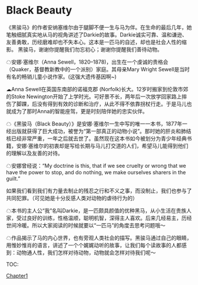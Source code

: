 # Black Beauty

《黑骏马》的作者安纳塞维尔由于腿脚不便一生与马为伴。在生命的最后几年，她笔触细腻真实地从马的视角讲述了Darkie的故事。Darkie诚实可靠、温和谦逊、友善勇敢，历经磨难却也不失本心。这本是一匹马的自述，却也是社会人性的缩影。 黑骏马，谢谢你提醒我们勿忘初心；谢谢你提醒我们善待动物。 



☁安娜·塞维尔（Anna Sewell，1820–1878)，出生在一个虔诚的贵格会（Quaker，基督教新教中的一个派别）家庭。其母亲Mary Wright Sewell是当时有名的畅销儿童小说作家。(这强大遗传基因啊~)



☁Anna Sewell在英国东南部的诺福克郡 (Norfolk)长大。12岁时搬家到伦敦市郊的Stoke Newington开始了上学时光。可好景不长，两年后一次放学回家路上摔伤了脚踝，后没有得到有效的诊断和治疗，从此不得不依靠拐杖行走。于是马儿也就成为了那时Anna的智能座驾，更是时刻陪伴她的忠实伙伴。 



☁《黑骏马（Black Beauty）》是安娜·塞维尔一生中写的唯一一本书，1877年一经出版就获得了巨大成功，被誉为“第一部真正的动物小说”。那时她的肝炎和肺结核已经非常严重，一年之后就去世了。虽然现在这本书如今被划分为青少年经典书籍，安娜·塞维尔的初衷却是写给长期与马儿打交道的人们，希望马儿能得到他们的理解以及友善的对待。 



☁安娜曾经说：“My doctrine is this, that if we see cruelty or wrong that we have the power to stop, and do nothing, we make ourselves sharers in the guilt.”

如果我们看到我们有力量去制止的残忍之行和不义之事，而没制止，我们也参与了共同犯罪。（可见她是十分反感人类对动物的虐待行为的）



☁本书的主人公“我”名叫Darkie，是一匹颇具颜值的优种黑马，从小生活在贵族人家，受过良好的训练，性格温顺，聪明机智，深得主人喜欢。后来几经易主，历经世间冷暖。所以大家阅读的时候就要以“一匹马”的角度去思考问题哦～ 



☁作品揭示了马的内心世界，也有旁观人类社会的描写。黑骏马通过自己的眼睛，用惟妙惟肖的语言，讲述了一个个娓娓动听的故事，让我们每个读故事的人都感到：动物通人性，我们怎样对待动物，动物就会怎样对待我们呢～ 



TOC:

[Chapter1](./Chapter1.md)



